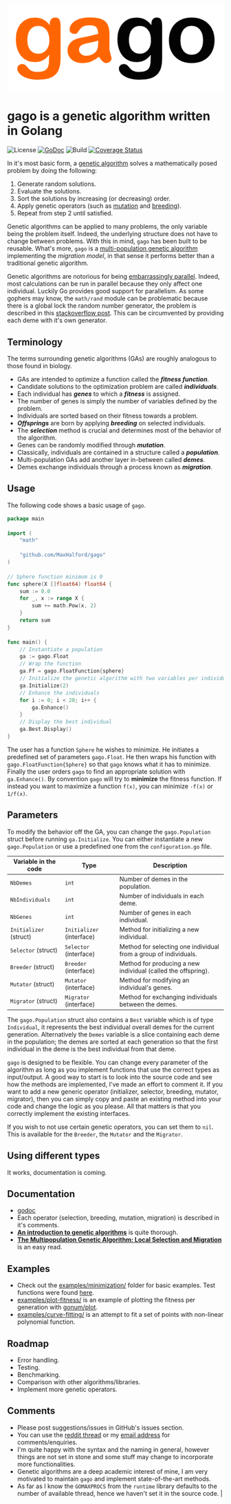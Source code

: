 ![Logo](logo.png)

# gago is a genetic algorithm written in Golang

![License](http://img.shields.io/:license-mit-blue.svg)
[![GoDoc](https://godoc.org/github.com/MaxHalford/gago?status.svg)](https://godoc.org/github.com/MaxHalford/gago)
![Build](https://api.travis-ci.org/MaxHalford/gago.svg?branch=master)
[![Coverage Status](https://coveralls.io/repos/github/MaxHalford/gago/badge.svg?branch=master)](https://coveralls.io/github/MaxHalford/gago?branch=master)

In it's most basic form, a [genetic algorithm](https://www.wikiwand.com/en/Genetic_algorithm) solves a mathematically posed problem by doing the following:

1. Generate random solutions.
2. Evaluate the solutions.
3. Sort the solutions by increasing (or decreasing) order.
4. Apply genetic operators (such as [mutation](https://www.wikiwand.com/en/Mutation_(genetic_algorithm)) and [breeding](http://www.wikiwand.com/en/Breeder_(genetic_algorithm))).
5. Repeat from step 2 until satisfied.

Genetic algorithms can be applied to many problems, the only variable being the problem itself. Indeed, the underlying structure does not have to change between problems. With this in mind, `gago` has been built to be reusable. What's more, `gago` is a [multi-population genetic algorithm](http://www.pohlheim.com/Papers/mpga_gal95/gal2_1.html) implementing the *migration model*, in that sense it performs better than a traditional genetic algorithm.

Genetic algorithms are notorious for being [embarrassingly parallel](http://www.wikiwand.com/en/Embarrassingly_parallel). Indeed, most calculations can be run in parallel because they only affect one individual. Luckily Go provides good support for parallelism. As some gophers may know, the `math/rand` module can be problematic because there is a global lock the random number generator, the problem is described in this [stackoverflow post](http://stackoverflow.com/questions/14298523/why-does-adding-concurrency-slow-down-this-golang-code). This can be circumvented by providing each deme with it's own generator.

## Terminology

The terms surrounding genetic algorithms (GAs) are roughly analogous to those found in biology.

- GAs are intended to optimize a function called the ***fitness function***.
- Candidate solutions to the optimization problem are called ***individuals***.
- Each individual has ***genes*** to which a ***fitness*** is assigned.
- The number of genes is simply the number of variables defined by the problem.
- Individuals are sorted based on their fitness towards a problem.
- ***Offsprings*** are born by applying ***breeding*** on selected individuals.
- The ***selection*** method is crucial and determines most of the behavior of the algorithm.
- Genes can be randomly modified through ***mutation***.
- Classically, individuals are contained in a structure called a ***population***.
- Multi-population GAs add another layer in-between called ***demes***.
- Demes exchange individuals through a process known as ***migration***.

## Usage

The following code shows a basic usage of `gago`.

```go
package main

import (
	"math"

	"github.com/MaxHalford/gago"
)

// Sphere function minimum is 0
func sphere(X []float64) float64 {
	sum := 0.0
	for _, x := range X {
		sum += math.Pow(x, 2)
	}
	return sum
}

func main() {
	// Instantiate a population
	ga := gago.Float
	// Wrap the function
	ga.Ff = gago.FloatFunction{sphere}
	// Initialize the genetic algorithm with two variables per individual
	ga.Initialize(2)
	// Enhance the individuals
	for i := 0; i < 20; i++ {
		ga.Enhance()
	}
	// Display the best individual
	ga.Best.Display()
}
```

The user has a function `Sphere` he wishes to minimize. He initiates a predefined set of parameters `gago.Float`. He then wraps his function with `gago.FloatFunction{Sphere}` so that `gago` knows what it has to minimize. Finally the user orders `gago` to find an appropriate solution with `ga.Enhance()`. By convention `gago` will try to **minimize** the fitness function. If instead you want to maximize a function `f(x)`, you can minimize `-f(x)` or `1/f(x)`.

## Parameters

To modify the behavior off the GA, you can change the `gago.Population` struct before running `ga.Initialize`. You can either instantiate a new `gago.Population` or use a predefined one from the `configuration.go` file.

| Variable in the code   | Type                      | Description                                                      |
|------------------------|---------------------------|------------------------------------------------------------------|
| `NbDemes`              | `int`                     | Number of demes in the population.                               |
| `NbIndividuals`        | `int`                     | Number of individuals in each deme.                              |
| `NbGenes`              | `int`                     | Number of genes in each individual.                              |
| `Initializer` (struct) | `Initializer` (interface) | Method for initializing a new individual.                        |
| `Selector` (struct)    | `Selector` (interface)    | Method for selecting one individual from a group of individuals. |
| `Breeder` (struct)     | `Breeder` (interface)     | Method for producing a new individual (called the offspring).    |
| `Mutator` (struct)     | `Mutator` (interface)     | Method for modifying an individual's genes.                      |
| `Migrator` (struct)    | `Migrator` (interface)    | Method for exchanging individuals between the demes.             |

The `gago.Population` struct also contains a `Best` variable which is of type `Individual`, it represents the best individual overall demes for the current generation. Alternatively the `Demes` variable is a slice containing each deme in the population; the demes are sorted at each generation so that the first individual in the deme is the best individual from that deme.

`gago` is designed to be flexible. You can change every parameter of the algorithm as long as you implement functions that use the correct types as input/output. A good way to start is to look into the source code and see how the methods are implemented, I've made an effort to comment it. If you want to add a new generic operator (initializer, selector, breeding, mutator, migrator), then you can simply copy and paste an existing method into your code and change the logic as you please. All that matters is that you correctly implement the existing interfaces.

If you wish to not use certain genetic operators, you can set them to `nil`. This is available for the `Breeder`, the `Mutator` and the `Migrator`.


## Using different types

It works, documentation is coming.


## Documentation

- [godoc](https://godoc.org/github.com/MaxHalford/gago)
- Each operator (selection, breeding, mutation, migration) is described in it's comments.
- [**An introduction to genetic algorithms**](http://www.boente.eti.br/fuzzy/ebook-fuzzy-mitchell.pdf) is quite thorough.
- [**The Multipopulation Genetic Algorithm: Local Selection and Migration**](http://www.pohlheim.com/Papers/mpga_gal95/gal2_1.html) is an easy read.

## Examples

- Check out the [examples/minimization/](examples/minimization/) folder for basic examples. Test functions were found [here](http://www.sfu.ca/~ssurjano/optimization.html).
- [examples/plot-fitness/](examples/plot-fitness/) is an example of plotting the fitness per generation with [gonum/plot](https://github.com/gonum/plot).
- [examples/curve-fitting/](examples/curve-fitting/) is an attempt to fit a set of points with non-linear polynomial function.

## Roadmap

- Error handling.
- Testing.
- Benchmarking.
- Comparison with other algorithms/libraries.
- Implement more genetic operators.

## Comments

- Please post suggestions/issues in GitHub's issues section.
- You can use the [reddit thread](https://www.reddit.com/r/golang/comments/43oi5j/gago_a_parallel_genetic_algorithm_with_go/) or my [email address](mailto:maxhalford25@gmail.com) for comments/enquiries.
- I'm quite happy with the syntax and the naming in general, however things are not set in stone and some stuff may change to incorporate more functionalities.
- Genetic algorithms are a deep academic interest of mine, I am very motivated to maintain `gago` and implement state-of-the-art methods.
- As far as I know the `GOMAXPROCS` from the `runtime` library defaults to the number of available thread, hence we haven't set it in the source code.                               |
